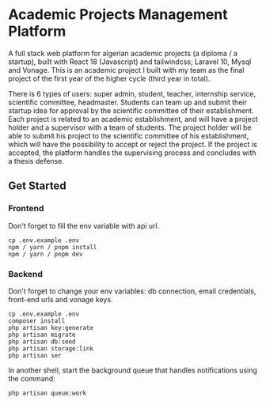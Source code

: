 # Academic Projects Management Platform

A full stack web platform for algerian academic projects (a diploma / a startup), built with React 18 (Javascript) and tailwindcss; Laravel 10, Mysql and Vonage. This is an academic project I built with my team as the final project of the first year of the higher cycle (third year in total).

There is 6 types of users: super admin, student, teacher, internship service, scientific committee, headmaster.
Students can team up and submit their startup idea for approval by the scientific committee of their establishment. Each project is related to an academic establishment, and will have a project holder and a supervisor with a team of students. The project holder will be able to submit his project to the scientific committee of his establishment, which will have the possibility to accept or reject the project. If the project is accepted, the platform handles the supervising process and concludes with a thesis defense.


## Get Started

### Frontend
Don't forget to fill the env variable with api url.
```
cp .env.example .env
npm / yarn / pnpm install
npm / yarn / pnpm dev
```

### Backend
Don't forget to change your env variables: db connection, email credentials, front-end urls and vonage keys.
```
cp .env.example .env
composer install
php artisan key:generate
php artisan migrate
php artisan db:seed
php artisan storage:link
php artisan ser
```
In another shell, start the background queue that handles notifications using the command:
```
php artisan queue:work
```

